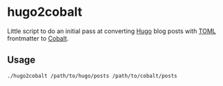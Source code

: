 # hugo2cobalt

Little script to do an initial pass at converting [Hugo] blog posts with
[TOML] frontmatter to [Cobalt].

[Hugo]: https://gohugo.io/
[TOML]: https://github.com/toml-lang/toml
[Cobalt]: https://github.com/cobalt-org/cobalt.rs

## Usage

    ./hugo2cobalt /path/to/hugo/posts /path/to/cobalt/posts
